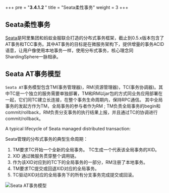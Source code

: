 +++
pre = "<b>3.4.1.2 </b>"
title = "Seata柔性事务"
weight = 3
+++

## Seata柔性事务

[Seata](https://github.com/seata/seata)是阿里集团和蚂蚁金服联合打造的分布式事务框架，截止到0.5.x版本包含了AT事务和TCC事务。其中AT事务的目标是在微服务架构下，提供增量的事务ACID语意，让用户像使用本地事务一样，使用分布式事务，核心理念同ShardingSphere一脉相承。

## Seata AT事务模型

`Seata AT`事务模型包含TM(事务管理器)，RM(资源管理器)，TC(事务协调器)。其中TC是一个独立的服务需要单独部署，TM和RM以jar包的方式同业务应用部署在一起，它们同TC建立长连接，在整个事务生命周期内，保持RPC通信。
其中全局事务的发起方作为TM，全局事务的参与者作为RM ; TM负责全局事务的begin和commit/rollback，RM负责分支事务的执行结果上报，并且通过TC的协调进行commit/rollback。

A typical lifecycle of Seata managed distributed transaction:

Seata管理的分布式事务的典型生命周期：

1. TM要求TC开始一个全新的全局事务。 TC生成一个代表该全局事务的XID。
2. XID 通过微服务贯穿整个调用链。
3. 作为该XID对应到的TC下的全局事务的一部分，RM注册了本地事务。
4. TM要求TC提交或回退XID对应的全局事务。
5. TC驱动XID对应的全局事务下的所有分支事务完成提交或回滚。

![Seata AT事务模型](https://shardingsphere.apache.org/document/current/img/transaction/seata-at-transaction.png)